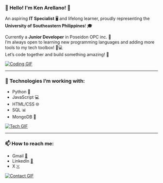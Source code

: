 
### 🎉 **Hello! I'm Ken Arellano!** 🎉  
An aspiring **IT Specialist** 🖥️ and lifelong learner, proudly representing the **University of Southeastern Philippines**! 🎓

Currently a **Junior Developer** in Poseidon OPC inc. 💼  
I’m always open to learning new programming languages and adding more tools to my tech toolbox! 🔧💻  
Let’s code together and build something amazing! 🚀

[![Coding GIF](https://media.giphy.com/media/YvYy1dtfUzLJm/200.gif)](https://github.com)

---

### 🔧 **Technologies I’m working with:**  
- Python 🐍
- JavaScript 💻
- HTML/CSS 🌐
- SQL 📊
- MongoDB 🍃
  

[![Tech GIF](https://media3.giphy.com/media/QNFhOolVeCzPQ2Mx85/giphy.gif)](https://www.github.com)

---

### 📫 **How to reach me:**

- Gmail [📧](Keanarellano53@gmail.com)
- LinkedIn [🔗]([https://www.linkedin.com/in/your-linkedin](https://www.linkedin.com/in/ken-jerold-arellano-3334b42ab?utm_source=share&utm_campaign=share_via&utm_content=profile&utm_medium=android_app))
- X [⛌](https://x.com/NoobieSpark)


[![Contact GIF](https://media.giphy.com/media/l4FGHAx9kmM7AzwtO/giphy.gif)](https://github.com)

